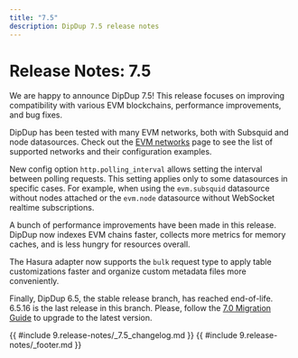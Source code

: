 ```yaml
---
title: "7.5"
description: DipDup 7.5 release notes
---
```


# Release Notes: 7.5

We are happy to announce DipDup 7.5! This release focuses on improving compatibility with various EVM blockchains, performance improvements, and bug fixes.

DipDup has been tested with many EVM networks, both with Subsquid and node datasources. Check out the [EVM networks](../10.supported-networks/0.overview.md) page to see the list of supported networks and their configuration examples.

New config option `http.polling_interval` allows setting the interval between polling requests. This setting applies only to some datasources in specific cases. For example, when using the `evm.subsquid` datasource without nodes attached or the `evm.node` datasource without WebSocket realtime subscriptions.

A bunch of performance improvements have been made in this release. DipDup now indexes EVM chains faster, collects more metrics for memory caches, and is less hungry for resources overall.

The Hasura adapter now supports the `bulk` request type to apply table customizations faster and organize custom metadata files more conveniently.

Finally, DipDup 6.5, the stable release branch, has reached end-of-life. 6.5.16 is the last release in this branch. Please, follow the [7.0 Migration Guide](../9.release-notes/7.v7.0.md#migration-guide) to upgrade to the latest version.

{{ #include 9.release-notes/_7.5_changelog.md }}
{{ #include 9.release-notes/_footer.md }}
